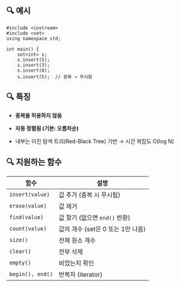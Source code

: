 ## 🔍 예시

```
#include <iostream>
#include <set>
using namespace std;

int main() {
    set<int> s;
    s.insert(5);
    s.insert(3);
    s.insert(8);
    s.insert(5);  // 중복 → 무시됨
```

## 🔍 특징

- **중복을 허용하지 않음**
    
- **자동 정렬됨 (기본: 오름차순)**
    
- 내부는 이진 탐색 트리(Red-Black Tree) 기반 → 시간 복잡도 O(log N)


## 🔍 지원하는 함수

|함수|설명|
|---|---|
|`insert(value)`|값 추가 (중복 시 무시됨)|
|`erase(value)`|값 제거|
|`find(value)`|값 찾기 (없으면 `end()` 반환)|
|`count(value)`|값의 개수 (set은 0 또는 1만 나옴)|
|`size()`|전체 원소 개수|
|`clear()`|전부 삭제|
|`empty()`|비었는지 확인|
|`begin(), end()`|반복자 (iterator)|
